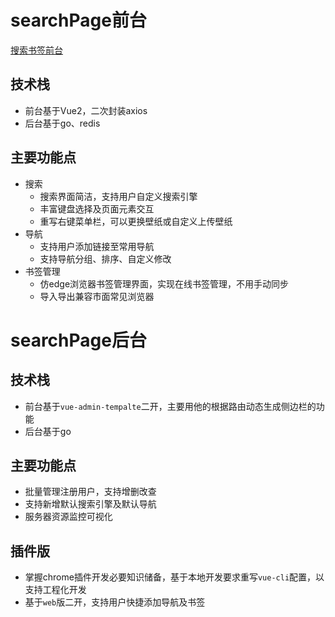 # searchPage前台
[搜索书签前台](https://github.com/Saiable/project-workshop/blob/search-page-frontend/README.md)
## 技术栈
- 前台基于Vue2，二次封装axios
- 后台基于go、redis

## 主要功能点
- 搜索
  - 搜索界面简洁，支持用户自定义搜索引擎
  - 丰富键盘选择及页面元素交互
  - 重写右键菜单栏，可以更换壁纸或自定义上传壁纸
- 导航
  - 支持用户添加链接至常用导航
  - 支持导航分组、排序、自定义修改
- 书签管理
  - 仿edge浏览器书签管理界面，实现在线书签管理，不用手动同步
  - 导入导出兼容市面常见浏览器

# searchPage后台
## 技术栈
- 前台基于`vue-admin-tempalte`二开，主要用他的根据路由动态生成侧边栏的功能
- 后台基于go
## 主要功能点
- 批量管理注册用户，支持增删改查
- 支持新增默认搜索引擎及默认导航
- 服务器资源监控可视化

## 插件版
- 掌握chrome插件开发必要知识储备，基于本地开发要求重写`vue-cli`配置，以支持工程化开发
- 基于`web`版二开，支持用户快捷添加导航及书签




